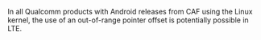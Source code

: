 In all Qualcomm products with Android releases from CAF using the Linux kernel, the use of an out-of-range pointer offset is potentially possible in LTE.